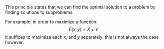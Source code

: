 This principle states that we can find the optimal solution to a problem by finding solutions to subproblems.

For example, in order to maximize a function: $$F(x,y) = X + Y$$
it suffices to maximize each $x,$ and $y$ separately. this is not always the case however.